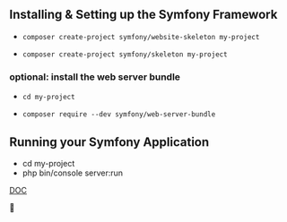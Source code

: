 ## Installing & Setting up the Symfony Framework

* `composer create-project symfony/website-skeleton my-project`

* `composer create-project symfony/skeleton my-project`

### optional: install the web server bundle

 * ``cd my-project``

 * ``composer require --dev symfony/web-server-bundle``

## Running your Symfony Application

* cd my-project
* php bin/console server:run

[DOC](https://symfony.com/doc/master/setup.html) 

:3rd_place_medal:

